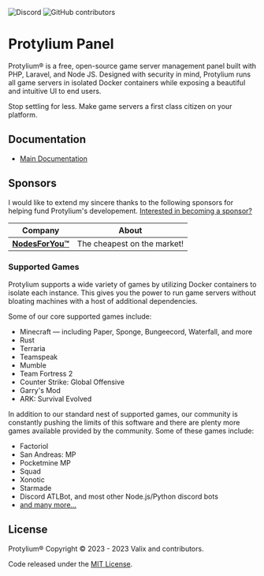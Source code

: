 ![Discord](https://img.shields.io/discord/1018195289603063818?label=Discord&logo=Discord&logoColor=white&style=for-the-badge)
![GitHub contributors](https://img.shields.io/github/contributors/protylium/panel?style=for-the-badge)

# Protylium Panel

Protylium® is a free, open-source game server management panel built with PHP, Laravel, and Node JS. Designed with security 
in mind, Protylium runs all game servers in isolated Docker containers while exposing a beautiful and intuitive
UI to end users.

Stop settling for less. Make game servers a first class citizen on your platform.

## Documentation

* [Main Documentation](https://protylium.com)

## Sponsors

I would like to extend my sincere thanks to the following sponsors for helping fund Protylium's developement.
[Interested in becoming a sponsor?](https://github.com/sponsors/matthewpi)

| Company                                                   | About                                                                                                                                                                                                                           |
|-----------------------------------------------------------|---------------------------------------------------------------------------------------------------------------------------------------------------------------------------------------------------------------------------------|
| [**NodesForYou™**](https://nodesforyou.nl)                | The cheapest on the market!                                                                                                                                                                                                     |                                                                                                                                                                                                                           |

### Supported Games

Protylium supports a wide variety of games by utilizing Docker containers to isolate each instance. This gives
you the power to run game servers without bloating machines with a host of additional dependencies.

Some of our core supported games include:

* Minecraft — including Paper, Sponge, Bungeecord, Waterfall, and more
* Rust
* Terraria
* Teamspeak
* Mumble
* Team Fortress 2
* Counter Strike: Global Offensive
* Garry's Mod
* ARK: Survival Evolved

In addition to our standard nest of supported games, our community is constantly pushing the limits of this software
and there are plenty more games available provided by the community. Some of these games include:

* Factoriol
* San Andreas: MP
* Pocketmine MP
* Squad
* Xonotic
* Starmade
* Discord ATLBot, and most other Node.js/Python discord bots
* [and many more...](https://github.com/parkervcp/eggs)

## License

Protylium® Copyright © 2023 - 2023 Valix and contributors.

Code released under the [MIT License](./LICENSE.md).
